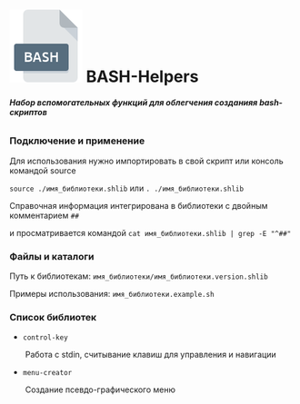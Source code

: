 #  <img src="bash.png"/> BASH-Helpers



###### ***Набор вспомогательных функций для облегчения созданияя bash-скриптов***



### Подключение и применение

Для использования нужно импортировать в свой скрипт или консоль командой source

`source ./имя_библиотеки.shlib` или `. ./имя_библиотеки.shlib`

Справочная информация интегрирована в библиотеки с двойным комментарием `##`

и просматривается командой `cat имя_библиотеки.shlib | grep -E "^##"`



### Файлы и каталоги

Путь к библиотекам: `имя_библиотеки/имя_библиотеки.version.shlib`

Примеры использования: `имя_библиотеки.example.sh`



### Список библиотек

- `control-key`

  ​	Работа с stdin, считывание клавиш для управления и навигации

- `menu-creator`

  ​	Создание псевдо-графического меню